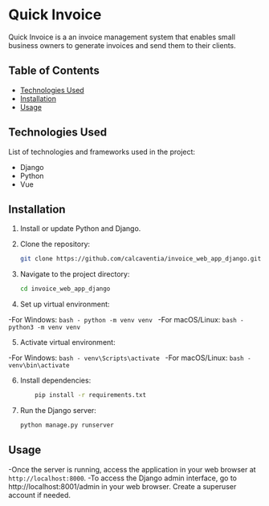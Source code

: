 # Quick Invoice

Quick Invoice is a an invoice management system that enables small business owners to generate invoices and send them to their clients.

## Table of Contents

- [Technologies Used](#technologies-used)
- [Installation](#installation)
- [Usage](#usage)

## Technologies Used

List of technologies and frameworks used in the project:
  - Django
  - Python
  - Vue

## Installation

1. Install or update Python and Django.

2. Clone the repository:

    ```bash
    git clone https://github.com/calcaventia/invoice_web_app_django.git
    ```

3. Navigate to the project directory:

    ```bash
    cd invoice_web_app_django
    ```

4. Set up virtual environment:

  -For Windows:
    ```bash
    - python -m venv venv
    ```
  -For macOS/Linux:
    ```bash
    - python3 -m venv venv
    ```
  
5. Activate virtual environment:

  -For Windows:
    ```bash
    - venv\Scripts\activate
    ```
  -For macOS/Linux:
    ```bash
    - venv\bin\activate
    ```

6. Install dependencies:

    ```bash
        pip install -r requirements.txt
    ```
 
7. Run the Django server:

    ```bash
    python manage.py runserver
    ```

## Usage

-Once the server is running, access the application in your web browser at `http://localhost:8000`.
-To access the Django admin interface, go to http://localhost:8001/admin in your web browser. Create a superuser account if needed.

